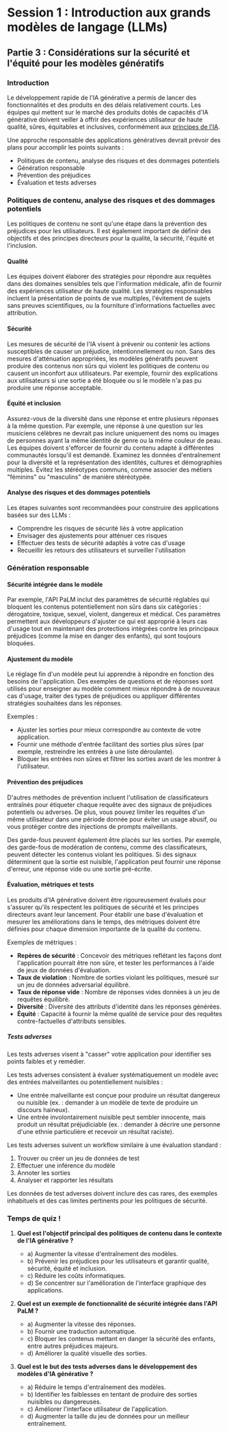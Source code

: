 # Session 1 : Introduction aux grands modèles de langage (LLMs)
## Partie 3 : Considérations sur la sécurité et l'équité pour les modèles génératifs

### Introduction
Le développement rapide de l'IA générative a permis de lancer des fonctionnalités et des produits en des délais relativement courts. Les équipes qui mettent sur le marché des produits dotés de capacités d'IA générative doivent veiller à offrir des expériences utilisateur de haute qualité, sûres, équitables et inclusives, conformément aux [principes de l'IA](https://ai.google/responsibility/principles/).

Une approche responsable des applications génératives devrait prévoir des plans pour accomplir les points suivants :
- Politiques de contenu, analyse des risques et des dommages potentiels
- Génération responsable
- Prévention des préjudices
- Évaluation et tests adverses

### Politiques de contenu, analyse des risques et des dommages potentiels
Les politiques de contenu ne sont qu'une étape dans la prévention des préjudices pour les utilisateurs. Il est également important de définir des objectifs et des principes directeurs pour la qualité, la sécurité, l'équité et l'inclusion.

#### Qualité
Les équipes doivent élaborer des stratégies pour répondre aux requêtes dans des domaines sensibles tels que l'information médicale, afin de fournir des expériences utilisateur de haute qualité. Les stratégies responsables incluent la présentation de points de vue multiples, l'évitement de sujets sans preuves scientifiques, ou la fourniture d'informations factuelles avec attribution.

#### Sécurité
Les mesures de sécurité de l'IA visent à prévenir ou contenir les actions susceptibles de causer un préjudice, intentionnellement ou non. Sans des mesures d'atténuation appropriées, les modèles génératifs peuvent produire des contenus non sûrs qui violent les politiques de contenu ou causent un inconfort aux utilisateurs. Par exemple, fournir des explications aux utilisateurs si une sortie a été bloquée ou si le modèle n'a pas pu produire une réponse acceptable.

#### Équité et inclusion
Assurez-vous de la diversité dans une réponse et entre plusieurs réponses à la même question. Par exemple, une réponse à une question sur les musiciens célèbres ne devrait pas inclure uniquement des noms ou images de personnes ayant la même identité de genre ou la même couleur de peau. Les équipes doivent s'efforcer de fournir du contenu adapté à différentes communautés lorsqu'il est demandé. Examinez les données d'entraînement pour la diversité et la représentation des identités, cultures et démographies multiples. Évitez les stéréotypes communs, comme associer des métiers "féminins" ou "masculins" de manière stéréotypée.

#### Analyse des risques et des dommages potentiels
Les étapes suivantes sont recommandées pour construire des applications basées sur des LLMs :
- Comprendre les risques de sécurité liés à votre application
- Envisager des ajustements pour atténuer ces risques
- Effectuer des tests de sécurité adaptés à votre cas d'usage
- Recueillir les retours des utilisateurs et surveiller l'utilisation

### Génération responsable
#### Sécurité intégrée dans le modèle
Par exemple, l'API PaLM inclut des paramètres de sécurité réglables qui bloquent les contenus potentiellement non sûrs dans six catégories : dérogatoire, toxique, sexuel, violent, dangereux et médical. Ces paramètres permettent aux développeurs d'ajuster ce qui est approprié à leurs cas d'usage tout en maintenant des protections intégrées contre les principaux préjudices (comme la mise en danger des enfants), qui sont toujours bloquées.

#### Ajustement du modèle
Le réglage fin d'un modèle peut lui apprendre à répondre en fonction des besoins de l'application. Des exemples de questions et de réponses sont utilisés pour enseigner au modèle comment mieux répondre à de nouveaux cas d'usage, traiter des types de préjudices ou appliquer différentes stratégies souhaitées dans les réponses.

Exemples :
- Ajuster les sorties pour mieux correspondre au contexte de votre application.
- Fournir une méthode d'entrée facilitant des sorties plus sûres (par exemple, restreindre les entrées à une liste déroulante).
- Bloquer les entrées non sûres et filtrer les sorties avant de les montrer à l'utilisateur.

#### Prévention des préjudices
D'autres méthodes de prévention incluent l'utilisation de classificateurs entraînés pour étiqueter chaque requête avec des signaux de préjudices potentiels ou adverses. De plus, vous pouvez limiter les requêtes d'un même utilisateur dans une période donnée pour éviter un usage abusif, ou vous protéger contre des injections de prompts malveillants.

Des garde-fous peuvent également être placés sur les sorties. Par exemple, des garde-fous de modération de contenu, comme des classificateurs, peuvent détecter les contenus violant les politiques. Si des signaux déterminent que la sortie est nuisible, l'application peut fournir une réponse d'erreur, une réponse vide ou une sortie pré-écrite.

#### Évaluation, métriques et tests
Les produits d'IA générative doivent être rigoureusement évalués pour s'assurer qu'ils respectent les politiques de sécurité et les principes directeurs avant leur lancement. Pour établir une base d'évaluation et mesurer les améliorations dans le temps, des métriques doivent être définies pour chaque dimension importante de la qualité du contenu.

Exemples de métriques :
- **Repères de sécurité** : Concevoir des métriques reflétant les façons dont l'application pourrait être non sûre, et tester les performances à l'aide de jeux de données d'évaluation.
- **Taux de violation** : Nombre de sorties violant les politiques, mesuré sur un jeu de données adversarial équilibré.
- **Taux de réponse vide** : Nombre de réponses vides données à un jeu de requêtes équilibré.
- **Diversité** : Diversité des attributs d'identité dans les réponses générées.
- **Équité** : Capacité à fournir la même qualité de service pour des requêtes contre-factuelles d'attributs sensibles.

##### Tests adverses
Les tests adverses visent à "casser" votre application pour identifier ses points faibles et y remédier.

Les tests adverses consistent à évaluer systématiquement un modèle avec des entrées malveillantes ou potentiellement nuisibles :
- Une entrée malveillante est conçue pour produire un résultat dangereux ou nuisible (ex. : demander à un modèle de texte de produire un discours haineux).
- Une entrée involontairement nuisible peut sembler innocente, mais produit un résultat préjudiciable (ex. : demander à décrire une personne d'une ethnie particulière et recevoir un résultat raciste).

Les tests adverses suivent un workflow similaire à une évaluation standard :
1. Trouver ou créer un jeu de données de test
2. Effectuer une inférence du modèle
3. Annoter les sorties
4. Analyser et rapporter les résultats

Les données de test adverses doivent inclure des cas rares, des exemples inhabituels et des cas limites pertinents pour les politiques de sécurité.

### Temps de quiz !

1. **Quel est l'objectif principal des politiques de contenu dans le contexte de l'IA générative ?**  
   - a) Augmenter la vitesse d'entraînement des modèles.  
   - b) Prévenir les préjudices pour les utilisateurs et garantir qualité, sécurité, équité et inclusion.  
   - c) Réduire les coûts informatiques.  
   - d) Se concentrer sur l'amélioration de l'interface graphique des applications.

2. **Quel est un exemple de fonctionnalité de sécurité intégrée dans l'API PaLM ?**  
   - a) Augmenter la vitesse des réponses.  
   - b) Fournir une traduction automatique.  
   - c) Bloquer les contenus mettant en danger la sécurité des enfants, entre autres préjudices majeurs.  
   - d) Améliorer la qualité visuelle des sorties.

3. **Quel est le but des tests adverses dans le développement des modèles d'IA générative ?**  
   - a) Réduire le temps d'entraînement des modèles.  
   - b) Identifier les faiblesses en tentant de produire des sorties nuisibles ou dangereuses.  
   - c) Améliorer l'interface utilisateur de l'application.  
   - d) Augmenter la taille du jeu de données pour un meilleur entraînement.